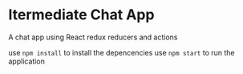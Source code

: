# Itermediate Chat App

A chat app using React redux reducers and actions

use `npm install` to install the depencencies
use `npm start` to run the application
